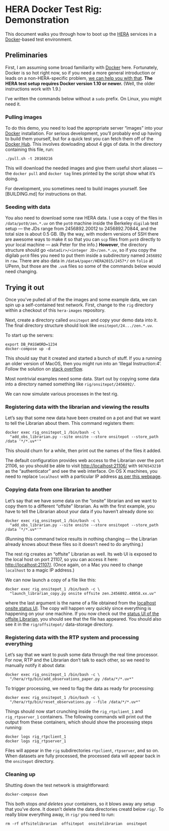 <!-- To HTML-ify this file locally, use `grip --wide` on it. -->

HERA Docker Test Rig: Demonstration
===================================

This document walks you through how to boot up the [HERA] services in a
[Docker]-based test environment.

[Docker]: https://www.docker.com/
[HERA]: http://reionization.org/


Preliminaries
-------------

First, I am assuming some broad familiarity with [Docker] here. Fortunately,
Docker is so hot right now, so if you need a more general introduction or
leads on a non-HERA-specific problem,
[we can help you with that](https://www.google.com/search?q=docker%20tutorial).
**The HERA test setup requires Docker version 1.10 or newer.** (Well, the
older instructions work with 1.9.)

I’ve written the commands below without a `sudo` prefix. On Linux, you
might need it.

### Pulling images

To do this demo, you need to load the appropriate server “images” into your
[Docker] installation. For serious development, you’ll probably end up having
to build them yourself, but for a quick test you can fetch them off of the
[Docker Hub]. This involves dowloading about 4 gigs of data. In the directory
containing this file, run:

```
./pull.sh -t 20160216
```

[Docker Hub]: https://hub.docker.com/

This will download the needed images and give them useful short aliases — the
`docker pull` and `docker tag` lines printed by the script show what it’s
doing.

For development, you sometimes need to build images yourself. See
[BUILDING.md] for instructions on that.

### Seeding with data

You also need to download some raw HERA data. I use a copy of the files in
`/data/pot0/zen.*.uv` on the `pot0` machine inside the Berkeley `digilab` test
setup — the JDs range from 2456892.20012 to 2456892.70844, and the total size
is about 0.5 GB. (By the way, with modern versions of SSH there are awesome
ways to make it so that you can `scp` files from `pot0` directly to your local
machine — ask Peter for the info.) **However**, the directory structure should
go `<datadir>/<integer JD>/zen.*.uv`, so if you copy the digilab `pot0` files
you need to put them inside a subdirectory named `2456892` in `raw`. There are
also data in `/data4/paper/HERA2015/2457*/` on `folio` at UPenn, but those are
the `.uvA` files so some of the commands below would need changing.


Trying it out
-------------

Once you’ve pulled all of the the images and some example data, we can spin up
a self-contained test network. First, change to the `rig` directory within a
checkout of this `hera-images` repository.

Next, create a directory called `onsitepot` and copy your demo data into it.
The final directory structure should look like `onsitepot/24.../zen.*.uv`.

To start up the servers:

```
export DB_PASSWORD=1234
docker-compose up -d
```

This should say that it created and started a bunch of stuff. If you a running
an older version of MacOS, then you might run into an ‘Illegal Instruction:4’.
Follow the solution on
[stack overflow](http://stackoverflow.com/questions/33595593/what-does-illegal-instruction-4-mean-with-docker-compose-on-a-mac).

Most nontrivial examples need some data. Start out by copying some data into a
directory named something like `rig/onsitepot/2456892/`.

We can now simulate various processes in the test rig.

### Registering data with the librarian and viewing the results

Let’s say that some new data have been created on a pot and that we want to
tell the Librarian about them. This command registers them:

```
docker exec rig_onsitepot_1 /bin/bash -c \
  "add_obs_librarian.py --site onsite --store onsitepot --store_path /data '*/*.uv*'"
```

This should churn for a while, then print out the names of the files it added.

The default configuration provides web access to the Librarian over the port
21106, so you should be able to visit <http://localhost:21106/> with
`9876543210` as the “authenticator” and see the web interface. On OS X machines,
you need to replace `localhost` with a particular IP address
[as per this webpage](http://www.markhneedham.com/blog/2015/11/08/docker-1-9-port-forwarding-on-mac-os-x/).

### Copying data from one librarian to another

Let’s say that we have some data on the “onsite” librarian and we want to copy
them to a different “offsite” librarian. As with the first example, you have
to tell the Librarian about your data if you haven’t already done so:

```
docker exec rig_onsitepot_1 /bin/bash -c \
  "add_obs_librarian.py --site onsite --store onsitepot --store_path /data '*/*.uv*'"
```

(Running this command twice results in nothing changing — the Librarian already
knows about these files so it doesn’t need to do anything.)

The rest rig creates an “offsite” Librarian as well. Its web UI is exposed to
the local host on port 21107, so you can access it here:
<http://localhost:21107/>. (Once again, on a Mac you need to change
`localhost` to a magic IP address.)

We can now launch a copy of a file like this:

```
docker exec rig_onsitepot_1 /bin/bash -c \
  "launch_librarian_copy.py onsite offsite zen.2456892.48958.xx.uv"
```

where the last argument is the name of a file obtained from the
[localhost onsite status UI](http://localhost:21106/). The copy will happen
very quickly since everything is happening on your one machine. If you now
check out the [status UI of the offsite Librarian](http://localhost:21107/),
you should see that the file has appeared. You should also see it in the
`rig/offsitepot/` data-storage directory.

### Registering data with the RTP system and processing everything

Let’s say that we want to push some data through the real time processor. For
now, RTP and the Librarian don’t talk to each other, so we need to manually
notify it about data:

```
docker exec rig_onsitepot_1 /bin/bash -c \
  "/hera/rtp/bin/add_observations_paper.py /data/*/*.uv*"
```

To trigger processing, we need to flag the data as ready for processing:

```
docker exec rig_onsitepot_1 /bin/bash -c \
  "/hera/rtp/bin/reset_observations.py --file /data/*/*.uv*"
```

Things should now start crunching inside the `rig_rtpclient_1` and
`rig_rtpserver_1` containers. The following commands will print out the output
from these containers, which should show the processing steps running:

```
docker logs rig_rtpclient_1
docker logs rig_rtpserver_1
```

Files will appear in the `rig` subdirectories `rtpclient`, `rtpserver`, and so
on. When datasets are fully processed, the processed data will appear back in
the `onsitepot` directory.

### Cleaning up

Shutting down the test network is straightforward:

```
docker-compose down
```

This both stops *and deletes* your containers, so it blows away any setup that
you’ve done. It doesn’t delete the data directories creatd below `rig/`. To
really blow everything away, in `rig/` you need to run:

```
rm -rf offsitelibrarian  offsitepot  onsitelibrarian  onsitepot
```
